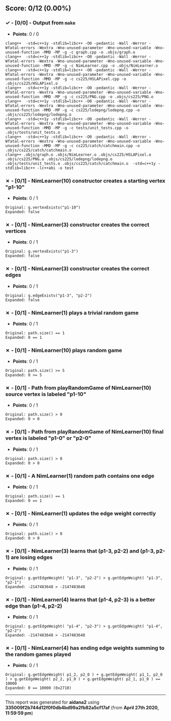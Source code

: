 


## Score: 0/12 (0.00%)


### ✓ - [0/0] - Output from `make`

- **Points**: 0 / 0


```
clang++  -std=c++1y -stdlib=libc++ -O0 -pedantic -Wall -Werror -Wfatal-errors -Wextra -Wno-unused-parameter -Wno-unused-variable -Wno-unused-function -MMD -MP -g -c graph.cpp -o .objs/graph.o
clang++  -std=c++1y -stdlib=libc++ -O0 -pedantic -Wall -Werror -Wfatal-errors -Wextra -Wno-unused-parameter -Wno-unused-variable -Wno-unused-function -MMD -MP -g -c NimLearner.cpp -o .objs/NimLearner.o
clang++  -std=c++1y -stdlib=libc++ -O0 -pedantic -Wall -Werror -Wfatal-errors -Wextra -Wno-unused-parameter -Wno-unused-variable -Wno-unused-function -MMD -MP -g -c cs225/HSLAPixel.cpp -o .objs/cs225/HSLAPixel.o
clang++  -std=c++1y -stdlib=libc++ -O0 -pedantic -Wall -Werror -Wfatal-errors -Wextra -Wno-unused-parameter -Wno-unused-variable -Wno-unused-function -MMD -MP -g -c cs225/PNG.cpp -o .objs/cs225/PNG.o
clang++  -std=c++1y -stdlib=libc++ -O0 -pedantic -Wall -Werror -Wfatal-errors -Wextra -Wno-unused-parameter -Wno-unused-variable -Wno-unused-function -MMD -MP -g -c cs225/lodepng/lodepng.cpp -o .objs/cs225/lodepng/lodepng.o
clang++  -std=c++1y -stdlib=libc++ -O0 -pedantic -Wall -Werror -Wfatal-errors -Wextra -Wno-unused-parameter -Wno-unused-variable -Wno-unused-function -MMD -MP -g -c tests/unit_tests.cpp -o .objs/tests/unit_tests.o
clang++  -std=c++1y -stdlib=libc++ -O0 -pedantic -Wall -Werror -Wfatal-errors -Wextra -Wno-unused-parameter -Wno-unused-variable -Wno-unused-function -MMD -MP -g -c cs225/catch/catchmain.cpp -o .objs/cs225/catch/catchmain.o
clang++ .objs/graph.o .objs/NimLearner.o .objs/cs225/HSLAPixel.o .objs/cs225/PNG.o .objs/cs225/lodepng/lodepng.o .objs/tests/unit_tests.o .objs/cs225/catch/catchmain.o  -std=c++1y -stdlib=libc++ -lc++abi -o test

```


### ✗ - [0/1] - NimLearner(10) constructor creates a starting vertex "p1-10"

- **Points**: 0 / 1


```
Original: g.vertexExists("p1-10")
Expanded: false
```


### ✗ - [0/1] - NimLearner(3) constructor creates the correct vertices

- **Points**: 0 / 1


```
Original: g.vertexExists("p1-3")
Expanded: false
```


### ✗ - [0/1] - NimLearner(3) constructor creates the correct edges

- **Points**: 0 / 1


```
Original: g.edgeExists("p1-3", "p2-2")
Expanded: false
```


### ✗ - [0/1] - NimLearner(1) plays a trivial random game

- **Points**: 0 / 1


```
Original: path.size() == 1
Expanded: 0 == 1
```


### ✗ - [0/1] - NimLearner(10) plays random game

- **Points**: 0 / 1


```
Original: path.size() >= 5
Expanded: 0 >= 5
```


### ✗ - [0/1] - Path from playRandomGame of NimLearner(10) source vertex is labeled "p1-10"

- **Points**: 0 / 1


```
Original: path.size() > 0
Expanded: 0 > 0
```


### ✗ - [0/1] - Path from playRandomGame of NimLearner(10) final vertex is labeled "p1-0" or "p2-0"

- **Points**: 0 / 1


```
Original: path.size() > 0
Expanded: 0 > 0
```


### ✗ - [0/1] - A NimLearner(1) random path contains one edge

- **Points**: 0 / 1


```
Original: path.size() == 1
Expanded: 0 == 1
```


### ✗ - [0/1] - NimLearner(1) updates the edge weight correctly

- **Points**: 0 / 1


```
Original: path.size() > 0
Expanded: 0 > 0
```


### ✗ - [0/1] - NimLearner(3) learns that (p1-3\, p2-2) and (p1-3\, p2-1) are losing edges

- **Points**: 0 / 1


```
Original: g.getEdgeWeight( "p1-3", "p2-2") > g.getEdgeWeight( "p1-3", "p2-1")
Expanded: -2147483648 > -2147483648
```


### ✗ - [0/1] - NimLearner(4) learns that (p1-4\, p2-3) is a better edge than (p1-4\, p2-2)

- **Points**: 0 / 1


```
Original: g.getEdgeWeight( "p1-4", "p2-3") > g.getEdgeWeight( "p1-4", "p2-2")
Expanded: -2147483648 > -2147483648
```


### ✗ - [0/1] - NimLearner(4) has ending edge weights summing to the random games played

- **Points**: 0 / 1


```
Original: g.getEdgeWeight( p1_2, p2_0 ) + g.getEdgeWeight( p1_1, p2_0 ) + g.getEdgeWeight( p2_2, p1_0 ) + g.getEdgeWeight( p2_1, p1_0 ) == 10000
Expanded: 0 == 10000 (0x2710)
```


---

This report was generated for **aidana2** using **335009f2b744d12f0f0db4bd99a2fb82a5cf17af** (from **April 27th 2020, 11:59:59 pm**)
